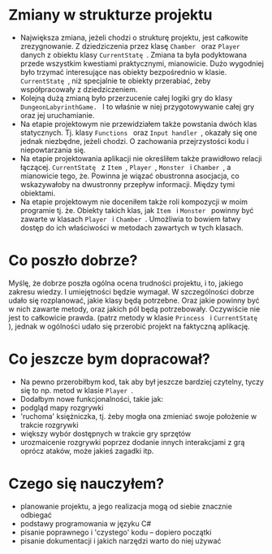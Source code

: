 # Zmiany w strukturze projektu
- Największa zmiana, jeżeli chodzi o strukturę projektu, jest całkowite zrezygnowanie.
Z dziedziczenia przez klasę `Chamber ` oraz `Player ` danych z obiektu klasy `CurrentStatę `.
Zmiana ta była podyktowana przede wszystkim kwestiami praktycznymi, mianowicie.
Dużo wygodniej było trzymać interesujące nas obiekty bezpośrednio w klasie.
`CurrentStatę `, niż specjalnie te obiekty przerabiać, żeby współpracowały z dziedziczeniem.
- Kolejną dużą zmianą było przerzucenie całej logiki gry do klasy `DungeonLabyrinthGame. `
I to właśnie w niej przygotowywanie całej gry oraz jej uruchamianie.
- Na etapie projektowym nie przewidziałem także powstania dwóch klas statycznych.
Tj. klasy `Functions ` oraz `Input handler `, okazały się one jednak niezbędne, jeżeli chodzi.
O zachowania przejrzystości kodu i niepowtarzania się.
- Na etapie projektowania aplikacji nie określiłem także prawidłowo relacji łączącej.
`CurrentStatę ` z `Item `, `Player `, `Monster ` i `Chamber `, a mianowicie tego, że.
Powinna je wiązać obustronna asocjacja, co wskazywałoby na dwustronny przepływ informacji.
Między tymi obiektami.
- Na etapie projektowym nie doceniłem także roli kompozycji w moim programie tj. że.
Obiekty takich klas, jak `Item ` i `Monster ` powinny być zawarte w klasach `Player ` i `Chamber `.
Umożliwia to bowiem łatwy dostęp do ich właściwości w metodach zawartych w tych klasach.

# Co poszło dobrze?
Myślę, że dobrze poszła ogólna ocena trudności projektu, i to, jakiego zakresu wiedzy.
I umiejętności będzie wymagał. W szczególności dobrze udało się rozplanować, jakie klasy będą potrzebne.
Oraz jakie powinny być w nich zawarte metody, oraz jakich pól będą potrzebowały. Oczywiście nie jest to całkowicie prawda.
(patrz metody w klasie `Princess ` i `CurrentStatę `), jednak w ogólności udało się przerobić projekt na faktyczną aplikację.

# Co jeszcze bym dopracował?
- Na pewno przerobiłbym kod, tak aby był jeszcze bardziej czytelny, tyczy się to np. metod w klasie `Player `.
- Dodałbym nowe funkcjonalności, takie jak:
- podgląd mapy rozgrywki
- 'ruchoma' księżniczka, tj. żeby mogła ona zmieniać swoje położenie w trakcie rozgrywki
- większy wybór dostępnych w trakcie gry sprzętów
- urozmaicenie rozgrywki poprzez dodanie innych interakcjami z grą oprócz ataków,
może jakieś zagadki itp.

# Czego się nauczyłem?
- planowanie projektu, a jego realizacja mogą od siebie znacznie odbiegać
- podstawy programowania w języku C#
- pisanie poprawnego i 'czystego' kodu – dopiero początki
- pisanie dokumentacji i jakich narzędzi warto do niej używać